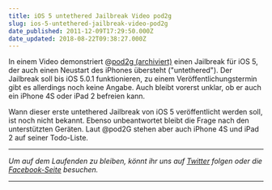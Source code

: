 ```yaml
---
title: iOS 5 untethered Jailbreak Video pod2g
slug: ios-5-untethered-jailbreak-video-pod2g
date_published: 2011-12-09T17:29:50.000Z
date_updated: 2018-08-22T09:38:27.000Z
---
```


In einem Video demonstriert @[pod2g (archiviert)](http://web.archive.org/web/20250905043545/https://twitter.com/) einen Jailbreak für iOS 5, der auch einen Neustart des iPhones übersteht ("untethered"). Der Jailbreak soll bis iOS 5.0.1 funktionieren, zu einem Veröffentlichungstermin gibt es allerdings noch keine Angabe. Auch bleibt vorerst unklar, ob er auch ein iPhone 4S oder iPad 2 befreien kann.

Wann dieser erste untethered Jailbreak von iOS 5 veröffentlicht werden soll, ist noch nicht bekannt. Ebenso unbeantwortet bleibt die Frage nach den unterstützten Geräten. Laut @pod2G stehen aber auch iPhone 4S und iPad 2 auf seiner Todo-Liste.

---

*Um auf dem Laufenden zu bleiben, könnt ihr uns auf [Twitter](http://twitter.com/#%21/thafakerde) folgen oder die [Facebook-Seite](http://de-de.facebook.com/pages/thafaker-auf-Beton/154600141278763) besuchen.*

---
